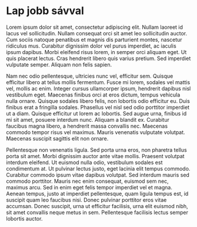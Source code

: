 <!-- ======================================================================
--- Search engine
title:        business-objects
description:  Data access command objects.
keywords:     business-objects, JavaScript, node.js
--- Layout
layout:       layout-2-jobb
jobb:         savok/jobb-sav
--- Menu system
order:        50
text:         Lap jobb sávval
======================================================================= -->

# Lap jobb sávval

Lorem ipsum dolor sit amet, consectetur adipiscing elit. Nullam laoreet id lacus vel sollicitudin. Nullam consequat orci sit amet leo sollicitudin auctor. Cum sociis natoque penatibus et magnis dis parturient montes, nascetur ridiculus mus. Curabitur dignissim dolor vel purus imperdiet, ac iaculis ipsum dapibus. Morbi eleifend risus lorem, in semper orci aliquam eget. Ut quis placerat lectus. Cras hendrerit libero quis varius pretium. Sed imperdiet vulputate semper. Aliquam non felis sapien.

Nam nec odio pellentesque, ultricies nunc vel, efficitur sem. Quisque efficitur libero at tellus mollis fermentum. Fusce mi lorem, sodales vel mattis vel, mollis ac enim. Integer cursus ullamcorper ipsum, hendrerit dapibus nisl vestibulum eget. Maecenas finibus orci at eros dictum, tempus vehicula nulla ornare. Quisque sodales libero felis, non lobortis odio efficitur eu. Duis finibus erat a fringilla sodales. Phasellus vel nisl sed odio porttitor imperdiet ut a diam. Quisque efficitur ut lorem ac lobortis. Sed augue urna, finibus id mi sit amet, posuere interdum nunc. Aliquam a blandit ex. Curabitur faucibus magna libero, a hendrerit massa convallis nec. Maecenas commodo tempor risus vel maximus. Mauris venenatis vulputate volutpat. Maecenas suscipit sagittis elit non ornare.

Pellentesque non venenatis ligula. Sed porta urna eros, non pharetra tellus porta sit amet. Morbi dignissim auctor ante vitae mollis. Praesent volutpat interdum eleifend. Ut euismod nulla odio, vestibulum sodales est condimentum at. Ut pulvinar lectus justo, eget lacinia elit tempus commodo. Curabitur commodo ipsum vitae dapibus volutpat. Sed interdum mauris sed commodo porttitor. Mauris nec enim consequat, euismod sem nec, maximus arcu. Sed in enim eget felis tempor imperdiet vel et magna. Aenean tempus, justo at imperdiet pellentesque, quam ligula tempus est, id suscipit quam leo faucibus nisi. Donec pulvinar porttitor eros vitae accumsan. Donec suscipit, urna ut efficitur facilisis, urna elit euismod nibh, sit amet convallis neque metus in sem. Pellentesque facilisis lectus semper lobortis auctor.